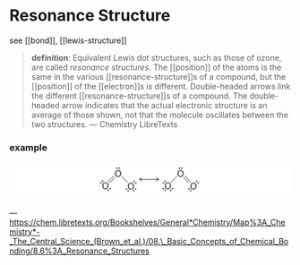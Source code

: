 # Resonance Structure

see [[bond]], [[lewis-structure]]

> **definition**: Equivalent Lewis dot structures, such as those of ozone, are called _resonance structures_. The [[position]] of the atoms is the same in the various [[resonance-structure]]s of a compound, but the [[position]] of the [[electron]]s is different. Double-headed arrows link the different [[resonance-structure]]s of a compound. The double-headed arrow indicates that the actual electronic structure is an average of those shown, not that the molecule oscillates between the two structures. &mdash; Chemistry LibreTexts

### example

![](2022-02-26-01-24-20.png)

&mdash; <https://chem.libretexts.org/Bookshelves/General*Chemistry/Map%3A_Chemistry*-_The_Central_Science_(Brown_et_al.)/08.\_Basic_Concepts_of_Chemical_Bonding/8.6%3A_Resonance_Structures>

